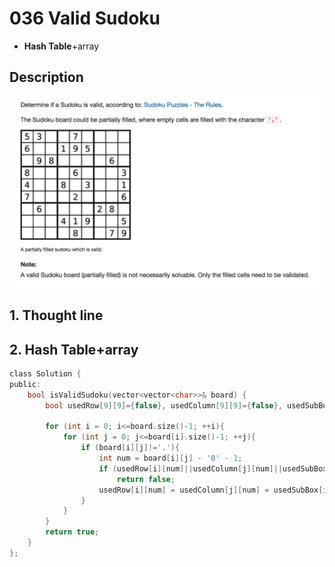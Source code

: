# 036 Valid Sudoku
- **Hash Table**+array

## Description
![IMAGE](resources/8F231F65AEB0155479FDD43BB9922E52.jpg)

## 1. Thought line



## 2. **Hash Table**+array

```c
class Solution {
public:
    bool isValidSudoku(vector<vector<char>>& board) {
        bool usedRow[9][9]={false}, usedColumn[9][9]={false}, usedSubBox[9][9]={false};
        
        for (int i = 0; i<=board.size()-1; ++i){
            for (int j = 0; j<=board[i].size()-1; ++j){
                if (board[i][j]!='.'){
                    int num = board[i][j] - '0' - 1;
                    if (usedRow[i][num]||usedColumn[j][num]||usedSubBox[i/3 * 3 + j/3][num])
                        return false;
                    usedRow[i][num] = usedColumn[j][num] = usedSubBox[i/3 *3 + j/3][num] = true;
                }
            }
        }
        return true;
    }
};
```

